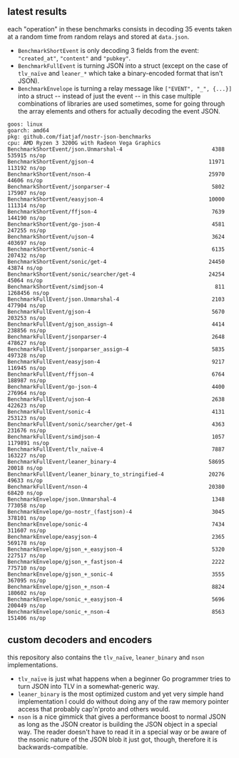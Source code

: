 ## latest results

each "operation" in these benchmarks consists in decoding 35 events taken at a random time from random relays and stored at `data.json`.

- `BenchmarkShortEvent` is only decoding 3 fields from the event: `"created_at"`, `"content"` and `"pubkey"`.
- `BenchmarkFullEvent` is turning JSON into a struct (except on the case of `tlv_naïve` and `leaner_*` which take a binary-encoded format that isn't JSON).
- `BenchmarkEnvelope` is turning a relay message like `["EVENT", "_", {...}]` into a struct -- instead of just the event -- in this case multiple combinations of libraries are used sometimes, some for going through the array elements and others for actually decoding the event JSON.

```
goos: linux
goarch: amd64
pkg: github.com/fiatjaf/nostr-json-benchmarks
cpu: AMD Ryzen 3 3200G with Radeon Vega Graphics
BenchmarkShortEvent/json.Unmarshal-4                      	    4388	    535915 ns/op
BenchmarkShortEvent/gjson-4                               	   11971	    113192 ns/op
BenchmarkShortEvent/nson-4                                	   25970	     44606 ns/op
BenchmarkShortEvent/jsonparser-4                          	    5802	    175907 ns/op
BenchmarkShortEvent/easyjson-4                            	   10000	    111314 ns/op
BenchmarkShortEvent/ffjson-4                              	    7639	    144190 ns/op
BenchmarkShortEvent/go-json-4                             	    4581	    247255 ns/op
BenchmarkShortEvent/ujson-4                               	    3624	    403697 ns/op
BenchmarkShortEvent/sonic-4                               	    6135	    207432 ns/op
BenchmarkShortEvent/sonic/get-4                           	   24450	     43874 ns/op
BenchmarkShortEvent/sonic/searcher/get-4                  	   24254	     45064 ns/op
BenchmarkShortEvent/simdjson-4                            	     811	   1268456 ns/op
BenchmarkFullEvent/json.Unmarshal-4                       	    2103	    477904 ns/op
BenchmarkFullEvent/gjson-4                                	    5670	    203253 ns/op
BenchmarkFullEvent/gjson_assign-4                         	    4414	    238856 ns/op
BenchmarkFullEvent/jsonparser-4                           	    2648	    478627 ns/op
BenchmarkFullEvent/jsonparser_assign-4                    	    5835	    497328 ns/op
BenchmarkFullEvent/easyjson-4                             	    9217	    116945 ns/op
BenchmarkFullEvent/ffjson-4                               	    6764	    188987 ns/op
BenchmarkFullEvent/go-json-4                              	    4400	    276964 ns/op
BenchmarkFullEvent/ujson-4                                	    2638	    422623 ns/op
BenchmarkFullEvent/sonic-4                                	    4131	    253123 ns/op
BenchmarkFullEvent/sonic/searcher/get-4                   	    4363	    231676 ns/op
BenchmarkFullEvent/simdjson-4                             	    1057	   1179891 ns/op
BenchmarkFullEvent/tlv_naïve-4                            	    7887	    163227 ns/op
BenchmarkFullEvent/leaner_binary-4                        	   58695	     20018 ns/op
BenchmarkFullEvent/leaner_binary_to_stringified-4         	   20276	     49633 ns/op
BenchmarkFullEvent/nson-4                                 	   20380	     68420 ns/op
BenchmarkEnvelope/json.Unmarshal-4                        	    1348	    773058 ns/op
BenchmarkEnvelope/go-nostr_(fastjson)-4                   	    3045	    378101 ns/op
BenchmarkEnvelope/sonic-4                                 	    7434	    311607 ns/op
BenchmarkEnvelope/easyjson-4                              	    2365	    569178 ns/op
BenchmarkEnvelope/gjson_+_easyjson-4                      	    5320	    227517 ns/op
BenchmarkEnvelope/gjson_+_fastjson-4                      	    2222	    775710 ns/op
BenchmarkEnvelope/gjson_+_sonic-4                         	    3555	    367095 ns/op
BenchmarkEnvelope/gjson_+_nson-4                          	    8824	    180602 ns/op
BenchmarkEnvelope/sonic_+_easyjson-4                      	    5696	    200449 ns/op
BenchmarkEnvelope/sonic_+_nson-4                          	    8563	    151406 ns/op
```

## custom decoders and encoders

this repository also contains the `tlv_naïve`, `leaner_binary` and `nson` implementations.

- `tlv_naïve` is just what happens when a beginner Go programmer tries to turn JSON into TLV in a somewhat-generic way.
- `leaner_binary` is the most optimized custom and yet very simple hand implementation I could do without doing any of the raw memory pointer access that probably cap'n'proto and others would.
- `nson` is a nice gimmick that gives a performance boost to normal JSON as long as the JSON creator is building the JSON object in a special way. The reader doesn't have to read it in a special way or be aware of the nsonic nature of the JSON blob it just got, though, therefore it is backwards-compatible.
